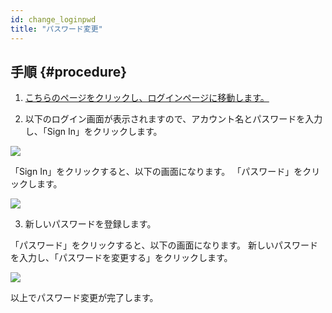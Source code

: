 ```yaml
---
id: change_loginpwd
title: "パスワード変更"
---
```


## 手順 {#procedure}

1. [こちらのページをクリックし、ログインページに移動します。](https://sc-account.ddbj.nig.ac.jp/auth/realms/master/protocol/openid-connect/auth?client_id=sc&scope=openid&response_type=code&redirect_uri=https%3A%2F%2Fsc-account.ddbj.nig.ac.jp%2Fapi%2Fauth%2Fcallback%2Fkeycloak&state=6ygcuJParJ3i8ZlDMnKicXvW3MxkWp4t06IBKOVAbIE&code_challenge=hDLDfyOsqUc58Z-xzzz1g5ybLDycWgY7UV8e-qu1jd8&code_challenge_method=S256)

2. 以下のログイン画面が表示されますので、アカウント名とパスワードを入力し、「Sign In」をクリックします。

![](Change_login.png)

「Sign In」をクリックすると、以下の画面になります。
「パスワード」をクリックします。

![](after_login_JP.png)


3. 新しいパスワードを登録します。

「パスワード」をクリックすると、以下の画面になります。
新しいパスワードを入力し、「パスワードを変更する」をクリックします。

![](change_pwd.png)

以上でパスワード変更が完了します。

